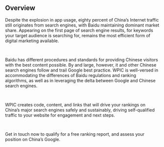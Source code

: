 ## Overview 

Despite the explosion in app usage, eighty percent of China&#x2019;s Internet traffic still originates from search engines, with Baidu maintaining dominant market share. Appearing on the first page of search engine results, for keywords your target audience is searching for, remains the most efficient form of digital marketing available.

&#xA0;

Baidu has different procedures and standards for providing Chinese visitors with the best content possible. By and large, however, it and other Chinese search engines follow and trail Google best practice. WPIC is well-versed in accommodating the differences of Baidu regulations and ranking algorithms, as well as in leveraging the delta between Google and Chinese search engines.

&#xA0;

WPIC creates code, content, and links that will drive your rankings on China&#x2019;s major search engines safely and sustainably, driving self-qualified traffic to your website for engagement and next steps.

&#xA0;

Get in touch now to qualify for a free ranking report, and assess your position on China&#x2019;s Google.